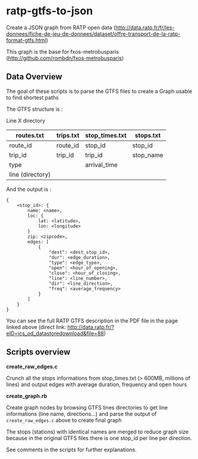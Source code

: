 ratp-gtfs-to-json
==================

Create a JSON graph from RATP open data (http://data.ratp.fr/fr/les-donnees/fiche-de-jeu-de-donnees/dataset/offre-transport-de-la-ratp-format-gtfs.html)

This graph is the base for fxos-metrobusparis (http://github.com/rombdn/fxos-metrobusparis)


Data Overview
---------------

The goal of these scripts is to parse the GTFS files to create a Graph usable to find shortest paths

The GTFS structure is :

Line X directory

| routes.txt        | trips.txt | stop_times.txt | stops.txt     |
| ----------------- | --------- | -------------- | ------------- |  
| route_id          | route_id  | stop_id        | stop_id       |   
| trip_id           | trip_id   | trip_id        | stop_name     |
| type              |           | arrival_time   |               |          
| line (directory)  |			  |			       |				     |
   
   
And the output is :

    {
        <stop_id>: {
            name: <name>,
            loc: {
                lat: <latitude>,
                lon: <longitude>
            }
            zip: <zipcode>,
            edges: [
                {
                    "dest": <dest_stop_id>,
                    "dur": <edge_duration>,
                    "type": <edge_type>,
                    "open": <hour_of_opening>,
                    "close": <hour_of_closing>,
                    "line": <line_number>,
                    "dir": <line_direction>,
                    "freq": <average_frequency>
                }
            ]
        }
    }

You can see the full RATP GTFS description in the PDF file in the page linked above (direct link: http://data.ratp.fr/?eID=ics_od_datastoredownload&file=88)



Scripts overview
---------------------


**create_raw_edges.c**

Crunch all the stops informations from stop_times.txt (> 600MB, millions of lines) and output edges with average duration, frequency and open hours


**create_graph.rb**

Create graph nodes by browsing GTFS lines directories to get line informations (line name, directions...) and parse the output of `create_raw_edges.c` above to create final graph

The stops (stations) with identical names are merged to reduce graph size because in the original GTFS files there is one stop_id per line per direction.

See comments in the scripts for further explanations.
